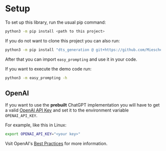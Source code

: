 # Setup

To set up this library, run the usual pip command:
```bash
python3 -m pip install <path to this project>
```

If you do not want to clone this project you can also run:
```bash
python3 -m pip install "dts_generation @ git+https://github.com/Mieschendahl/DTSGeneration.git"
```

After that you can import `easy_prompting` and use it in your code.

If you want to execute the demo code run:
```bash
python3 -m easy_prompting -h
```

## OpenAI

If you want to use the **prebuilt** ChatGPT implementation you will have to get a valid [OpenAI API Key](https://platform.openai.com/api-keys) and set it to the environment variable `OPENAI_API_KEY`.

For example, like this in Linux:
```bash
export OPENAI_API_KEY="<your key>"
```
Vsit OpenAI's [Best Practices](https://help.openai.com/en/articles/5112595-best-practices-for-api-key-safety) for more information.